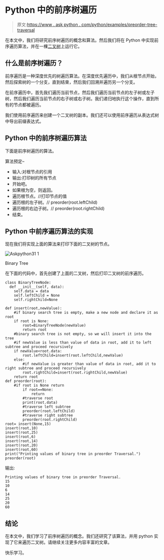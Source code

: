 # Python 中的前序树遍历

> 原文:[https://www . ask python . com/python/examples/preorder-tree-traversal](https://www.askpython.com/python/examples/preorder-tree-traversal)

在本文中，我们将研究前序树遍历的概念和算法。然后我们将在 Python 中实现前序遍历算法，并在一棵[二叉树](https://www.askpython.com/python/examples/binary-tree-implementation)上运行它。

## 什么是前序树遍历？

前序遍历是一种深度优先的树遍历算法。在深度优先遍历中，我们从根节点开始，然后探索树的一个分支，直到结束，然后我们回溯并遍历另一个分支。

在前序遍历中，首先我们遍历当前节点，然后我们遍历当前节点的左子树或左子树，然后我们遍历当前节点的右子树或右子树。我们递归地执行这个操作，直到所有的节点都被遍历。

我们使用前序遍历来创建一个二叉树的副本。我们还可以使用前序遍历从表达式树中导出前缀表达式。

## Python 中的前序树遍历算法

下面是前序树遍历的算法。

算法预定–

*   输入:对根节点的引用
*   输出:打印树的所有节点
*   开始吧。
*   如果根为空，则返回。
*   遍历根节点。//打印节点的值
*   遍历根的左子树。// preorder(root.leftChild)
*   遍历根的右边子树。// preorder(root.rightChild)
*   结束。

## Python 中前序遍历算法的实现

现在我们将实现上面的算法来打印下面的二叉树的节点。

![Askpython31 1](../Images/dff3c2eff5a4472b438a8d43bc3f5a6f.png)

Binary Tree

在下面的代码中，首先创建了上面的二叉树，然后打印二叉树的前序遍历。

```
class BinaryTreeNode:
  def __init__(self, data):
    self.data = data
    self.leftChild = None
    self.rightChild=None

def insert(root,newValue):
    #if binary search tree is empty, make a new node and declare it as root
    if root is None:
        root=BinaryTreeNode(newValue)
        return root
    #binary search tree is not empty, so we will insert it into the tree
    #if newValue is less than value of data in root, add it to left subtree and proceed recursively
    if newValue<root.data:
        root.leftChild=insert(root.leftChild,newValue)
    else:
        #if newValue is greater than value of data in root, add it to right subtree and proceed recursively
        root.rightChild=insert(root.rightChild,newValue)
    return root
def preorder(root):
    #if root is None return
        if root==None:
            return
        #traverse root
        print(root.data)
        #traverse left subtree
        preorder(root.leftChild)
        #traverse right subtree
        preorder(root.rightChild)                   
root= insert(None,15)
insert(root,10)
insert(root,25)
insert(root,6)
insert(root,14)
insert(root,20)
insert(root,60)
print("Printing values of binary tree in preorder Traversal.")
preorder(root)

```

输出:

```
Printing values of binary tree in preorder Traversal.
15
10
6
14
25
20
60

```

## 结论

在本文中，我们学习了前序树遍历的概念。我们还研究了该算法，并用 python 实现了它来遍历二叉树。请继续关注更多内容丰富的文章。

快乐学习。